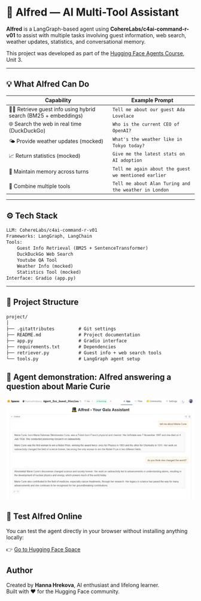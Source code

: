 # 🧠 Alfred — AI Multi-Tool Assistant

**Alfred** is a LangGraph-based agent using **CohereLabs/c4ai-command-r-v01** to assist with multiple tasks involving guest information, web search, weather updates, statistics, and conversational memory.

This project was developed as part of the [Hugging Face Agents Course](https://huggingface.co/learn/agents-course), Unit 3.

---

## 💡 What Alfred Can Do

| Capability                                                        | Example Prompt                                        |
| ----------------------------------------------------------------- | ----------------------------------------------------- |
| 🧑‍💼 Retrieve guest info using hybrid search (BM25 + embeddings)  | `Tell me about our guest Ada Lovelace`                |
| 🌐 Search the web in real time (DuckDuckGo)                       | `Who is the current CEO of OpenAI?`                   |
| 🌤️ Provide weather updates (mocked)                               | `What's the weather like in Tokyo today?`             |
| 📈 Return statistics (mocked)                                     | `Give me the latest stats on AI adoption`             |
| 🧠 Maintain memory across turns                                   | `Tell me again about the guest we mentioned earlier`  |
| 🧩 Combine multiple tools                                         | `Tell me about Alan Turing and the weather in London` |

---

## ⚙️ Tech Stack

    LLM: CohereLabs/c4ai-command-r-v01
    Frameworks: LangGraph, LangChain
    Tools:
        Guest Info Retrieval (BM25 + SentenceTransformer)
        DuckDuckGo Web Search
        Youtube QA Tool
        Weather Info (mocked)
        Statistics Tool (mocked)
    Interface: Gradio (app.py)

---

## 📁 Project Structure
```
project/
│
├── .gitattributes         # Git settings
├── README.md              # Project documentation
├── app.py                 # Gradio interface
├── requirements.txt       # Dependencies
├── retriever.py           # Guest info + web search tools
└── tools.py               # LangGraph agent setup
```

## 🧪 Agent demonstration: Alfred answering a question about Marie Curie

![Alfred screenshot](screenshot_marie_curie.png)

## 🧪 Test Alfred Online

You can test the agent directly in your browser without installing anything locally:

👉 [Go to Hugging Face Space](https://huggingface.co/spaces/HannaHrekova/Agent_for_Guest_Stories)

## Author

Created by **Hanna Hrekova**, AI enthusiast and lifelong learner.  
Built with ❤️ for the Hugging Face community.
